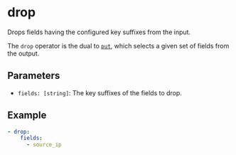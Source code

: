# drop

Drops fields having the configured key suffixes from the input.

The `drop` operator is the dual to [`put`](put), which selects a given set of
fields from the output.

## Parameters

- `fields: [string]`: The key suffixes of the fields to drop.

## Example

```yaml
- drop:
    fields:
      - source_ip
```
